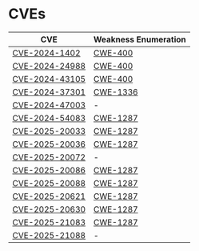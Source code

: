 # CVEs

| CVE                                                               | Weakness Enumeration                                         |
| ----------------------------------------------------------------- | ------------------------------------------------------------ |
| [CVE-2024-1402](https://nvd.nist.gov/vuln/detail/CVE-2024-1402)   | [CWE-400](https://cwe.mitre.org/data/definitions/400.html)   |
| [CVE-2024-24988](https://nvd.nist.gov/vuln/detail/CVE-2024-24988) | [CWE-400](https://cwe.mitre.org/data/definitions/400.html)   |
| [CVE-2024-43105](https://nvd.nist.gov/vuln/detail/CVE-2024-43105) | [CWE-400](https://cwe.mitre.org/data/definitions/400.html)   |
| [CVE-2024-37301](https://nvd.nist.gov/vuln/detail/CVE-2024-37301) | [CWE-1336](https://cwe.mitre.org/data/definitions/1336.html) |
| [CVE-2024-47003](https://nvd.nist.gov/vuln/detail/CVE-2024-47003) | -                                                            |
| [CVE-2024-54083](https://nvd.nist.gov/vuln/detail/CVE-2024-54083) | [CWE-1287](https://cwe.mitre.org/data/definitions/1287.html) |
| [CVE-2025-20033](https://nvd.nist.gov/vuln/detail/CVE-2025-20033) | [CWE-1287](https://cwe.mitre.org/data/definitions/1287.html) |
| [CVE-2025-20036](https://nvd.nist.gov/vuln/detail/CVE-2025-20036) | [CWE-1287](https://cwe.mitre.org/data/definitions/1287.html) |
| [CVE-2025-20072](https://nvd.nist.gov/vuln/detail/CVE-2025-20072) | -                                                            |
| [CVE-2025-20086](https://nvd.nist.gov/vuln/detail/CVE-2025-20086) | [CWE-1287](https://cwe.mitre.org/data/definitions/1287.html) |
| [CVE-2025-20088](https://nvd.nist.gov/vuln/detail/CVE-2025-20088) | [CWE-1287](https://cwe.mitre.org/data/definitions/1287.html) |
| [CVE-2025-20621](https://nvd.nist.gov/vuln/detail/CVE-2025-20621) | [CWE-1287](https://cwe.mitre.org/data/definitions/1287.html) |
| [CVE-2025-20630](https://nvd.nist.gov/vuln/detail/CVE-2025-20630) | [CWE-1287](https://cwe.mitre.org/data/definitions/1287.html) |
| [CVE-2025-21083](https://nvd.nist.gov/vuln/detail/CVE-2025-21083) | [CWE-1287](https://cwe.mitre.org/data/definitions/1287.html) |
| [CVE-2025-21088](https://nvd.nist.gov/vuln/detail/CVE-2025-21088) | -                                                            |
